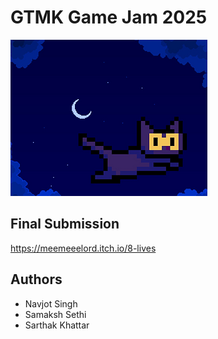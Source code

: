 # GTMK Game Jam 2025
![submission_thumbnail](thumbnail.png)

## Final Submission
https://meemeeelord.itch.io/8-lives

## Authors
- Navjot Singh
- Samaksh Sethi
- Sarthak Khattar
